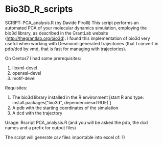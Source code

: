 # Bio3D_R_scripts

SCRIPT: PCA_analysis.R (by Davide Pirolli)
This script performs an automated PCA of your molecular dynamics simulation, employing the bio3d library, 
as described in the GrantLab website (http://thegrantlab.org/bio3d).
I found this implementation of bio3d very useful when working with Desmond-generated trajectories 
(that I convert in pdb/dcd by vmd, that is fast for managing with trajectories).

On Centos7 I had some prerequisites:
  1) libxml-devel
  2) openssl-devel
  3) motif-devel

Requisites: 
  1) The bio3d library installed in the R environment [start R and type: install.packages("bio3d", dependencies=TRUE) ]
  2) A pdb with the starting coordinates of the simulation 
  3) A dcd with the trajectory

Usage: Rscript PCA_analysis.R (and you will be asked the pdb, the dcd names and a prefix for output files)

The script will generate csv files importable into excel of:
1) 
